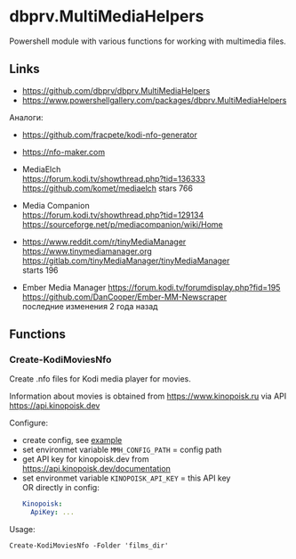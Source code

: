 ﻿# dbprv.MultiMediaHelpers

Powershell module with various functions for working with multimedia files.

## Links

- https://github.com/dbprv/dbprv.MultiMediaHelpers
- https://www.powershellgallery.com/packages/dbprv.MultiMediaHelpers


Аналоги:

- https://github.com/fracpete/kodi-nfo-generator

- https://nfo-maker.com

- MediaElch \
  https://forum.kodi.tv/showthread.php?tid=136333 \
  https://github.com/komet/mediaelch
  stars 766

- Media Companion \
  https://forum.kodi.tv/showthread.php?tid=129134 \
  https://sourceforge.net/p/mediacompanion/wiki/Home

- https://www.reddit.com/r/tinyMediaManager \
  https://www.tinymediamanager.org \
  https://gitlab.com/tinyMediaManager/tinyMediaManager \
  starts 196

- Ember Media Manager https://forum.kodi.tv/forumdisplay.php?fid=195 \
  https://github.com/DanCooper/Ember-MM-Newscraper \
  последние изменения 2 года назад

## Functions

### Create-KodiMoviesNfo

Create .nfo files for Kodi media player for movies.

Information about movies is obtained from https://www.kinopoisk.ru via API https://api.kinopoisk.dev

Configure:
- create config, see [example](examples/configs/multimedia_helpers.yml)
- set environmet variable `MMH_CONFIG_PATH` = config path
- get API key for kinopoisk.dev from  https://api.kinopoisk.dev/documentation
- set environmet variable `KINOPOISK_API_KEY` = this API key \
  OR directly in config:
  ```yaml
  Kinopoisk:
    ApiKey: ...
  ```

Usage:
```pwsh
Create-KodiMoviesNfo -Folder 'films_dir'
```



